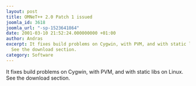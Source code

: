 ```yaml
---
layout: post
title: OMNeT++ 2.0 Patch 1 issued
joomla_id: 3618
joomla_url: "-sp-1523641864"
date: 2001-03-10 21:52:24.000000000 +01:00
author: Andras
excerpt: It fixes build problems on Cygwin, with PVM, and with static libs on Linux.
  See the download section.
category: Software
---
```

It fixes build problems on Cygwin, with PVM, and with static libs on Linux. See the download section.
